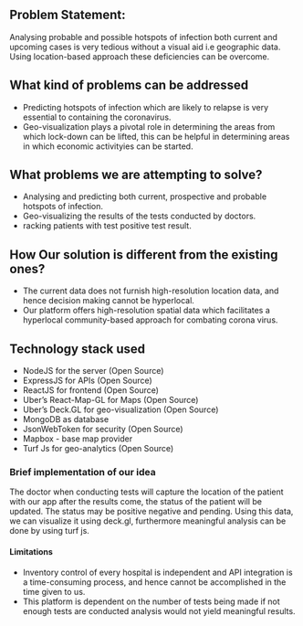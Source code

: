 ## Problem Statement:

Analysing probable and possible hotspots of infection both current and upcoming cases is very tedious without a visual aid i.e geographic data. Using location-based approach these deficiencies can be overcome.

## What kind of problems can be addressed

- Predicting hotspots of infection which are likely to relapse is very essential to containing the coronavirus.
- Geo-visualization plays a pivotal role in determining the areas from which lock-down can be lifted, this can be helpful in determining areas in which economic activityies can be started.

## What problems we are attempting to solve?

- Analysing and predicting both current, prospective and probable hotspots of infection.
- Geo-visualizing the results of the tests conducted by doctors.
- racking patients with test positive test result.

## How Our solution is different from the existing ones?

- The current data does not furnish high-resolution location data, and hence decision making cannot be hyperlocal.
- Our platform offers high-resolution spatial data which facilitates a hyperlocal community-based approach for combating corona virus.

## Technology stack used

- NodeJS for the server (Open Source)
- ExpressJS for APIs (Open Source)
- ReactJS for frontend (Open Source)
- Uber’s React-Map-GL for Maps (Open Source)
- Uber’s Deck.GL for geo-visualization (Open Source)
- MongoDB as database
- JsonWebToken for security (Open Source)
- Mapbox - base map provider
- Turf Js for geo-analytics (Open Source)

### Brief implementation of our idea

The doctor when conducting tests will capture the location of the patient with our app after the results come, the status of the patient will be updated. The status may be positive negative and pending. Using this data, we can visualize it using deck.gl, furthermore meaningful analysis can be done by using turf js.

#### Limitations

- Inventory control of every hospital is independent and API integration is a time-consuming process, and hence cannot be accomplished in the time given to us.
- This platform is dependent on the number of tests being made if not enough tests are conducted analysis would not yield meaningful results.
